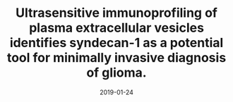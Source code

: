 ---
link: https://doi.org/10.1158/1078-0432.CCR-18-2946
journal: Clinical Cancer Research
title: "Ultrasensitive immunoprofiling of plasma extracellular vesicles identifies syndecan-1 as a potential tool for minimally invasive diagnosis of glioma."
date: 2019-01-24
authors: Chandran, V.I., Welinder, C., Mansson, A.S., Offer, S., Freyhult, E., Pernemalm, M., Lund, S.M., Pedersen, S., Lehtiö, J., Marko-Varga, G., Johansson, M.C., Englund, E., Sundgren, P.C., Belting, M.
---